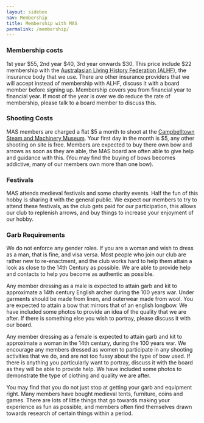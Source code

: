 ```yaml
---
layout: sidebox
nav: Membership
title: Membership with MAS
permalink: /membership/
---
```


### Membership costs
1st year $55, 2nd year $40, 3rd year onwards $30. This price include $22 membership with the [Australasian Living History Federation (ALHF)][alhf], the insurance body that we use.  There are other insurance providers that we will accept instead of membership with ALHF, discuss it with a board member before signing up. Membership covers you from financial year to financial year. If most of the year is over we do reduce the rate of membership, please talk to a board member to discuss this.

### Shooting Costs
MAS members are charged a flat $5 a month to shoot at the [Campbelltown Steam and Machinery Museum][museum]. Your first day in the month is $5, any other shooting on site is free. Members are expected to buy there own bow and arrows as soon as they are able, the MAS board are often able to give help and guidance with this. (You may find the buying of bows becomes addictive, many of our members own more than one bow).

### Festivals

MAS attends medieval festivals and some charity events.  Half the fun of this hobby is sharing it with the general public.  We expect our members to try to attend these festivals, as the club gets paid for our participation, this allows our club to replenish arrows, and buy things to increase your enjoyment of our hobby.

### Garb Requirements

We do not enforce any gender roles.  If you are a woman and wish to dress as a man, that is fine, and visa versa. Most people who join our club are rather new to re-enactment, and the club works hard to help them attain a look as close to the 14th Century as possible. We are able to provide help and contacts to help you become as authentic as possible.

Any member dressing as a male is expected to attain garb and kit to approximate a 14th century English archer during the 100 years war. Under garments should be made from linen, and outerwear made from wool. You are expected to attain a bow that mirrors that of an english longbow. We have included some photos to provide an idea of the quality that we are after. If there is something else you wish to portray, please discuss it with our board.

Any member dressing as a female is expected to attain garb and kit to approximate a woman in the 14th century, during the 100 years war. We encourage any members dressed as women to participate in any shooting activities that we do, and are not too fussy about the type of bow used. If there is anything you particularly want to portray, discuss it with the board as they will be able to provide help. We have included some photos to demonstrate the type of clothing and quality we are after.

You may find that you do not just stop at getting your garb and equipment right. Many members have bought medieval tents, furniture, coins and games. There are lots of little things that go towards making your experience as fun as possible, and members often find themselves drawn towards research of certain things within a period.

[alhf]:   https://alhf.org.au/
[museum]: http://www.csmm.com.au
